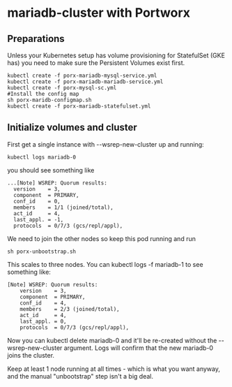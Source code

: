 # mariadb-cluster with Portworx
## Preparations

Unless your Kubernetes setup has volume provisioning for StatefulSet (GKE has) you need to make sure the Persistent Volumes exist first.

````
kubectl create -f porx-mariadb-mysql-service.yml
kubectl create -f porx-mariadb-mariadb-service.yml
kubectl create -f porx-mysql-sc.yml
#Install the config map
sh porx-maridb-configmap.sh
kubectl create -f porx-mariadb-statefulset.yml	
````

## Initialize volumes and cluster

First get a single instance with --wsrep-new-cluster up and running:

````
kubectl logs mariadb-0 
```` 
you should see something like 
````
...[Note] WSREP: Quorum results:
  version    = 3,
  component  = PRIMARY,
  conf_id    = 0,
  members    = 1/1 (joined/total),
  act_id     = 4,
  last_appl. = -1,
  protocols  = 0/7/3 (gcs/repl/appl),
````

We need to join the other nodes so keep this pod running and run
````
sh porx-unbootstrap.sh
````

This scales to three nodes. You can kubectl logs -f mariadb-1 to see something like:

````
[Note] WSREP: Quorum results:
	version    = 3,
	component  = PRIMARY,
	conf_id    = 4,
	members    = 2/3 (joined/total),
	act_id     = 4,
	last_appl. = 0,
	protocols  = 0/7/3 (gcs/repl/appl),
````
Now you can kubectl delete mariadb-0 and it'll be re-created without the --wsrep-new-cluster argument. Logs will confirm that the new mariadb-0 joins the cluster.

Keep at least 1 node running at all times - which is what you want anyway, and the manual "unbootstrap" step isn't a big deal.




